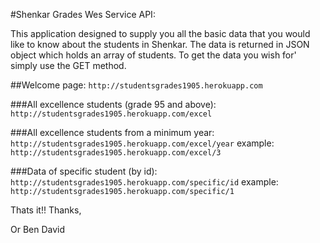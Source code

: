 #Shenkar Grades Wes Service API:

This application designed to supply you all the basic data that you would like to know about the students in Shenkar.
The data is returned in JSON object which holds an array of students.
To get the data you wish for' simply use the GET method.

##Welcome page:
`http://studentsgrades1905.herokuapp.com`


###All excellence students (grade 95 and above):
`http://studentsgrades1905.herokuapp.com/excel`


###All excellence students from a minimum year:
`http://studentsgrades1905.herokuapp.com/excel/year`
example: `http://studentsgrades1905.herokuapp.com/excel/3`


###Data of specific student (by id):
`http://studentsgrades1905.herokuapp.com/specific/id`
example: `http://studentsgrades1905.herokuapp.com/specific/1`

Thats it!!
Thanks,

Or Ben David
